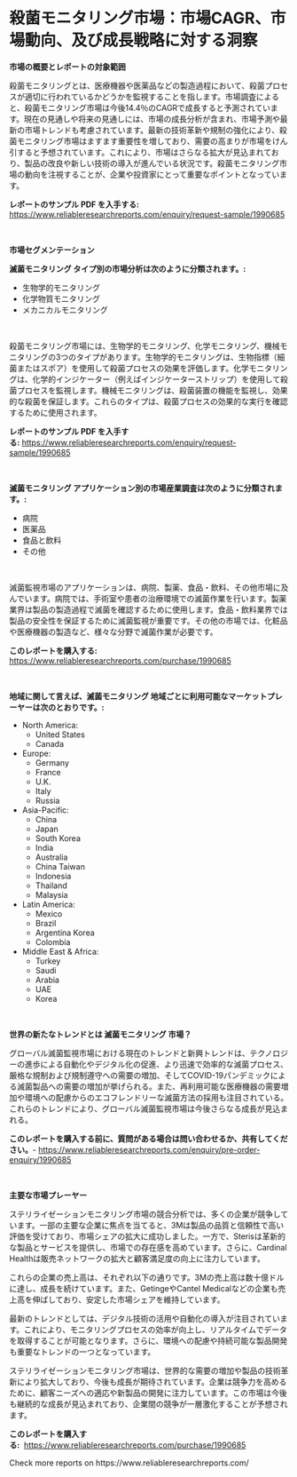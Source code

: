 <p><h1>殺菌モニタリング市場：市場CAGR、市場動向、及び成長戦略に対する洞察</h1></p><p><strong>市場の概要とレポートの対象範囲</strong></p>
<p><p>殺菌モニタリングとは、医療機器や医薬品などの製造過程において、殺菌プロセスが適切に行われているかどうかを監視することを指します。市場調査によると、殺菌モニタリング市場は今後14.4％のCAGRで成長すると予測されています。現在の見通しや将来の見通しには、市場の成長分析が含まれ、市場予測や最新の市場トレンドも考慮されています。最新の技術革新や規制の強化により、殺菌モニタリング市場はますます重要性を増しており、需要の高まりが市場をけん引すると予想されています。これにより、市場はさらなる拡大が見込まれており、製品の改良や新しい技術の導入が進んでいる状況です。殺菌モニタリング市場の動向を注視することが、企業や投資家にとって重要なポイントとなっています。</p></p>
<p><strong>レポートのサンプル PDF を入手する:</strong> <a href="https://www.reliableresearchreports.com/enquiry/request-sample/1990685">https://www.reliableresearchreports.com/enquiry/request-sample/1990685</a></p>
<p>&nbsp;</p>
<p><strong>市場セグメンテーション</strong></p>
<p><strong>滅菌モニタリング タイプ別の市場分析は次のように分類されます。:</strong></p>
<p><ul><li>生物学的モニタリング</li><li>化学物質モニタリング</li><li>メカニカルモニタリング</li></ul></p>
<p>&nbsp;</p>
<p><p>殺菌モニタリング市場には、生物学的モニタリング、化学モニタリング、機械モニタリングの3つのタイプがあります。生物学的モニタリングは、生物指標（細菌またはスポア）を使用して殺菌プロセスの効果を評価します。化学モニタリングは、化学的インジケーター（例えばインジケーターストリップ）を使用して殺菌プロセスを監視します。機械モニタリングは、殺菌装置の機能を監視し、効果的な殺菌を保証します。これらのタイプは、殺菌プロセスの効果的な実行を確認するために使用されます。</p></p>
<p><strong>レポートのサンプル PDF を入手する:</strong>&nbsp;<a href="https://www.reliableresearchreports.com/enquiry/request-sample/1990685">https://www.reliableresearchreports.com/enquiry/request-sample/1990685</a></p>
<p>&nbsp;</p>
<p><strong> 滅菌モニタリング アプリケーション別の市場産業調査は次のように分類されます。:</strong></p>
<p><ul><li>病院</li><li>医薬品</li><li>食品と飲料</li><li>その他</li></ul></p>
<p>&nbsp;</p>
<p><p>滅菌監視市場のアプリケーションは、病院、製薬、食品・飲料、その他市場に及んでいます。病院では、手術室や患者の治療環境での滅菌作業を行います。製薬業界は製品の製造過程で滅菌を確認するために使用します。食品・飲料業界では製品の安全性を保証するために滅菌監視が重要です。その他の市場では、化粧品や医療機器の製造など、様々な分野で滅菌作業が必要です。</p></p>
<p><strong>このレポートを購入する:</strong>&nbsp; <a href="https://www.reliableresearchreports.com/purchase/1990685">https://www.reliableresearchreports.com/purchase/1990685</a></p>
<p>&nbsp;</p>
<p><strong>地域に関して言えば、滅菌モニタリング 地域ごとに利用可能なマーケットプレーヤーは次のとおりです。:</strong></p>
<p><ul>
    <li>
        North America:
        <ul>
            <li>United States</li>
            <li>Canada</li>
        </ul>
    </li>
    <li>
        Europe:
        <ul>
            <li>Germany</li>
            <li>France</li>
            <li>U.K.</li>
            <li>Italy</li>
            <li>Russia</li>
        </ul>
    </li>
    <li>
        Asia-Pacific:
        <ul>
            <li>China</li>
            <li>Japan</li>
            <li>South Korea</li>
            <li>India</li>
            <li>Australia</li>
            <li>China Taiwan</li>
            <li>Indonesia</li>
            <li>Thailand</li>
            <li>Malaysia</li>
        </ul>
    </li>
    <li>
        Latin America:
        <ul>
            <li>Mexico</li>
            <li>Brazil</li>
            <li>Argentina Korea</li>
            <li>Colombia</li>
        </ul>
    </li>
    <li>
        Middle East & Africa:
        <ul>
            <li>Turkey</li>
            <li>Saudi</li>
            <li>Arabia</li>
            <li>UAE</li>
            <li>Korea</li>
        </ul>
    </li>
    </ul></p>
<p>&nbsp;</p>
<p><strong>世界の新たなトレンドとは 滅菌モニタリング 市場？</strong></p>
<p><p>グローバル滅菌監視市場における現在のトレンドと新興トレンドは、テクノロジーの進歩による自動化やデジタル化の促進、より迅速で効率的な滅菌プロセス、厳格な規制および規制遵守への需要の増加、そしてCOVID-19パンデミックによる滅菌製品への需要の増加が挙げられる。また、再利用可能な医療機器の需要増加や環境への配慮からのエコフレンドリーな滅菌方法の採用も注目されている。これらのトレンドにより、グローバル滅菌監視市場は今後さらなる成長が見込まれる。</p></p>
<p><strong>このレポートを購入する前に、質問がある場合は問い合わせるか、共有してください。</strong>- <a href="https://www.reliableresearchreports.com/enquiry/pre-order-enquiry/1990685">https://www.reliableresearchreports.com/enquiry/pre-order-enquiry/1990685</a></p>
<p>&nbsp;</p>
<p><strong>主要な市場プレーヤー</strong></p>
<p><p>ステリライゼーションモニタリング市場の競合分析では、多くの企業が競争しています。一部の主要な企業に焦点を当てると、3Mは製品の品質と信頼性で高い評価を受けており、市場シェアの拡大に成功しました。一方で、Sterisは革新的な製品とサービスを提供し、市場での存在感を高めています。さらに、Cardinal Healthは販売ネットワークの拡大と顧客満足度の向上に注力しています。</p><p>これらの企業の売上高は、それぞれ以下の通りです。3Mの売上高は数十億ドルに達し、成長を続けています。また、GetingeやCantel Medicalなどの企業も売上高を伸ばしており、安定した市場シェアを維持しています。</p><p>最新のトレンドとしては、デジタル技術の活用や自動化の導入が注目されています。これにより、モニタリングプロセスの効率が向上し、リアルタイムでデータを取得することが可能となります。さらに、環境への配慮や持続可能な製品開発も重要なトレンドの一つとなっています。</p><p>ステリライゼーションモニタリング市場は、世界的な需要の増加や製品の技術革新により拡大しており、今後も成長が期待されています。企業は競争力を高めるために、顧客ニーズへの適応や新製品の開発に注力しています。この市場は今後も継続的な成長が見込まれており、企業間の競争が一層激化することが予想されます。</p></p>
<p><strong>このレポートを購入する:</strong>&nbsp;&nbsp;<a href="https://www.reliableresearchreports.com/purchase/1990685">https://www.reliableresearchreports.com/purchase/1990685</a></p>
<p>Check more reports on https://www.reliableresearchreports.com/</p>